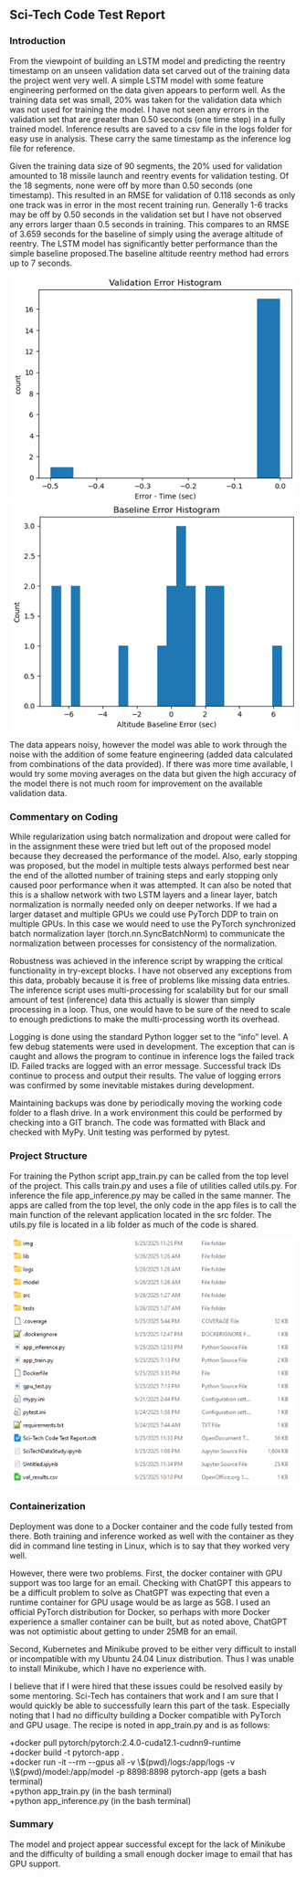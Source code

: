 ## Sci-Tech Code Test Report

### Introduction

From the viewpoint of building an LSTM model and predicting the reentry timestamp on an unseen validation data set carved out of the training data the project went very well. A simple LSTM model with some feature engineering performed on the data given appears to perform well. As the training data set was small, 20% was taken for the validation data which was not used for training the model. I have not seen any errors in the validation set that are greater than 0.50 seconds (one time step) in a fully trained model. Inference results are saved to a csv file in the logs folder for easy use in analysis. These carry the same timestamp as the inference log file for reference. 

Given the training data size of 90 segments, the 20% used for validation amounted to 18 missile launch and reentry events for validation testing. Of the 18 segments, none were off by more than 0.50 seconds (one timestamp). This resulted in an RMSE for validation of 0.118 seconds as only one track was in error in the most recent training run. Generally 1-6 tracks may be off by 0.50 seconds in the validation set but I have not observed any errors larger thaan 0.5 seconds in training. This compares to an RMSE of 3.659 seconds for the baseline of simply using the average altitude of reentry. The LSTM model has significantly better performance than the simple baseline proposed.The baseline altitude reentry method had errors up to 7 seconds.

![Validation Error](img/val_error_hist_final.png)  
![Validation Error](img/baseline_error_hhistogram.png)  

The data appears noisy, however the model was able to work through the noise with the addition of some feature engineering (added data calculated from combinations of the data provided). If there was more time available, I would try some moving averages on the data but given the high accuracy of the model there is not much room for improvement on the available validation data. 

### Commentary on Coding 

While regularization using batch normalization and dropout were called for in the assignment these were tried but left out of the proposed model because they decreased the performance of the model. Also, early stopping was proposed, but the model in multiple tests always performed best near the end of the allotted number of training steps and early stopping only caused poor performance when it was attempted. It can also be noted that this is a shallow network with two LSTM layers and a linear layer, batch normalization is normally needed only on deeper networks. If we had a larger dataset and multiple GPUs we could use PyTorch DDP to train on multiple GPUs. In this case we would need to use the PyTorch synchronized batch normalization layer (torch.nn.SyncBatchNorm) to communicate the normalization between processes for consistency of the normalization. 

Robustness was achieved in the inference script by wrapping the critical functionality in try-except blocks. I have not observed any exceptions from this data, probably because it is free of problems like missing data entries. The inference script uses multi-processing for scalability but for our small amount of test (inference) data this actually is slower than simply processing in a loop. Thus, one would have to be sure of the need to scale to enough predictions to make the multi-processing worth its overhead. 

Logging is done using the standard Python logger set to the “info” level. A few debug statements were used in development. The exception that can is caught and allows the program to continue in inference logs the failed track ID. Failed tracks are logged with an error message. Successful track IDs continue to process and output their results. The value of logging errors was confirmed by some inevitable mistakes during development. 

Maintaining backups was done by periodically moving the working code folder to a flash drive. In a work environment this could be performed by checking into a GIT branch. The code was formatted with Black and checked with MyPy. Unit testing was performed by pytest. 

### Project Structure

For training the Python script app_train.py can be called from the top level of the project. This calls train.py and uses a file of utilities called utils.py. For inference the file app_inference.py may be called in the same manner. The apps are called from the top level, the only code in the app files is to call the main function of the relevant application located in the src folder. The utils.py file is located in a lib folder as much of the code is shared. 

![Validation Error](img/project_structure.png)

### Containerization 

Deployment was done to a Docker container and the code fully tested from there. Both training and inference worked as well with the container as they did in command line testing in Linux, which is to say that they worked very well. 

However, there were two problems. First, the docker container with GPU support was too large for an email. Checking with ChatGPT this appears to be a difficult problem to solve as ChatGPT was expecting that even a runtime container for GPU usage would be as large as 5GB. I used an official PyTorch distribution for Docker, so perhaps with more Docker experience a smaller container can be built, but as noted above, ChatGPT was not optimistic about getting to under 25MB for an email.

Second, Kubernetes and Minikube proved to be either very difficult to install or incompatible with my Ubuntu 24.04 Linux distribution. Thus I was unable to install Minikube, which I have no experience with.

I believe that if I were hired that these issues could be resolved easily by some mentoring.  Sci-Tech has containers that work and I am sure that I would quickly be able to successfully learn this part of the task. Especially noting that I had no difficulty building a Docker compatible with PyTorch and GPU usage. The recipe is noted in app_train.py and is as follows:

+docker pull pytorch/pytorch:2.4.0-cuda12.1-cudnn9-runtime  
+docker build -t pytorch-app .  
+docker run -it --rm --gpus all -v \\$(pwd)/logs:/app/logs -v \\$(pwd)/model:/app/model -p 8898:8898 pytorch-app (gets a bash terminal)  
+python app_train.py (in the bash terminal)  
+python app_inference.py (in the bash terminal)  

### Summary

The model and project appear successful except for the lack of Minikube and the difficulty of building a small enough docker image to email that has GPU support.  

